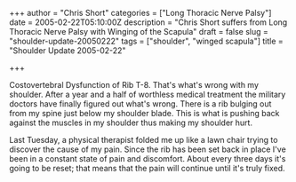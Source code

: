 +++
author = "Chris Short"
categories = ["Long Thoracic Nerve Palsy"]
date = 2005-02-22T05:10:00Z
description = "Chris Short suffers from Long Thoracic Nerve Palsy with Winging of the Scapula"
draft = false
slug = "shoulder-update-20050222"
tags = ["shoulder", "winged scapula"]
title = "Shoulder Update 2005-02-22"

+++

Costovertebral Dysfunction of Rib T-8. That's what's wrong with my shoulder. After a year and a half of worthless medical treatment the military doctors have finally figured out what's wrong. There is a rib bulging out from my spine just below my shoulder blade. This is what is pushing back against the muscles in my shoulder thus making my shoulder hurt.

Last Tuesday, a physical therapist folded me up like a lawn chair trying to discover the cause of my pain. Since the rib has been set back in place I've been in a constant state of pain and discomfort. About every three days it's going to be reset; that means that the pain will continue until it's truly fixed.
